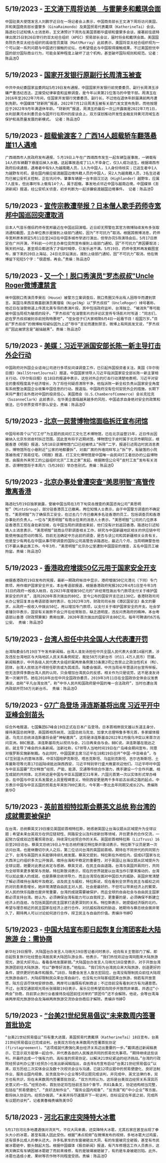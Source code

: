 
  ## 5/19/2023 - [王文涛下周将访美　与雷蒙多和戴琪会面](https://www.rfa.org/mandarin/Xinwen/10-05192023162824.html)
 ```中国驻美大使馆发言人刘鹏宇近日在一场记者会上表示，中国商务部长王文涛下周将访问美国，并和美国商务部长雷蒙多（GinaRaimondo）及美国贸易代表戴琪（KatherineTai）会谈。路透社引述知情人士消息称，王文涛预计下周先在美国首都华盛顿和雷蒙多会谈，接著前往底特律出席25日到26日举行的亚太经合组织（APEC）贸易部长会议，届时将会和戴琪会面。美国国务院负责亚太经合组织的高级官员莫瑞（MattMurray）此前表示，美国将亚太经合组织视为一个可以就一系列问题与中国进行接触的论坛，也希望借此与中国取得接触成果，不过美国担忧中国的部分国际商业行为，可能会某种程度上破坏了这个机构，甚至破坏国际规则和规范。记者：陈品洁```0
  ## 5/19/2023 - [国家开发银行原副行长周清玉被查](https://www.rfa.org/mandarin/Xinwen/9-05192023162306.html)
 ```中共中央纪委国家监委网站5月19日发布通报，中国国家开发银行前党委委员、副行长周清玉涉嫌严重违纪违法，正接受纪律审查和监察调查，是今年以来第21位落马的中管干部。周清玉在2016年至2022年7月间，任国家开发银行党委委员、副行长，不过他在退休年龄届满前两月遭到免职。中国媒体“财新网”报道，2022年7月12日周清玉被有关部门发文宣布免职，而他按理应于2022年9月年满退休年龄。“财新网”报道，周清玉的最后一次公开露面是2022年7月1日，水利部黄河水利委员会与国开行在郑州的座谈会上，双方谋划推动开发性金融支持黄河流域生态保护和高质量发展的新模式。 记者：陈品洁```0
  ## 5/19/2023 - [超载偷渡客？ 广西14人超载轿车翻落悬崖11人遇难](https://www.rfa.org/mandarin/Xinwen/8-05192023162151.html)
 ```广西靖西市人民政府发布通报，５月19日上午在广西靖西市发生一起车辆坠崖事故，一辆载有14人的车辆翻下悬崖后掉入水塘。这起事故造成了11人不幸身亡，仅3人成功逃生。根据靖西市政府后续通报，遇难者中有9人为越南籍人员，1人为中国人，1人身份待核实；已逃生者中1人为越野车司机，是在国内接应偷渡越国边境外籍人员的中国人，另2人为越南籍人员，3名生还者均已被公安机关控制，正在讯问中。肇事车辆是一台丰田汉兰达（Highlander）越野车，应属7人座车，但出事时车上载有14个人，属于超载。事发地点邻近中国与越南边境，中国媒体《澎湃新闻》报道，经公安机关侦查，初步判断为一起涉嫌偷渡越国边境事件。 记者：陈品洁```0
  ## 5/19/2023 - [宣传宗教遭举报？日本僧人歌手药师寺宽邦中国巡回突遭取消](https://www.rfa.org/mandarin/Xinwen/7-05192023144018.html)
 ```日本人气音乐僧侣药师寺宽邦最近在中国巡回演唱，近日却无预警在其官方微博陆续发布多张取消通知截图，主办单位表示是接到上级部门通知，因为“不可抗力”取消。根据其微博消息，药师寺宽邦原本排定5月11日至24日在中国多城市举进行演出，但举办完5场演场会后，5月17日原定在广州开演，不料前一小时主办单位突然宣布接到上级部门通知，因“不可抗力”原因要取消；隔天杭州站，甚至观众都进场了才临时喊停，引发乐迷不满。5月19日，药师寺宽邦再发截图宣布，接下来的20日上海站、24日北京站演出，接到上级部门通知，因“不可抗力”取消。他在微博留下短短5个字：“很遗憾，再会。”责编：陈品洁```0
  ## 5/19/2023 - [又一个！脱口秀演员"罗杰叔叔"Uncle Roger微博遭禁言](https://www.rfa.org/mandarin/Xinwen/6-05192023143018.html)
 ```继中国脱口秀演员李昊石（House）被警方立案调查后，脱口秀圈又传出有人因辱华而遭到禁言。英国马来西亚裔喜剧演员黄瑾瑜（NigelNg）以“罗杰叔叔”（UncleRoger）绰号著称，他近日在油管频道上传其北美专场的表演片段，其中包括政府监听、台湾独立、“被消失”等可能被中国当局视为敏感的段子。“罗杰叔叔”在油管影片的评论区宣传专场影片时写道：“同志们，赶在罗杰叔叔被封杀前抢购特惠吧”，“侄女侄子们大家相聚6月4日一起看节目！祖国万岁。”目前“罗杰叔叔”的微博帐号疑似因为上述“辱华”言论而遭到禁言。微博上有网民发文说，“罗杰叔叔”因此被禁言是“越描越黑”。责编：陈品洁```0
  ## 5/19/2023 - [美媒：习近平派国安部长陈一新主导打击外企行动](https://www.rfa.org/mandarin/Xinwen/5-05192023142053.html)
 ```中国政府对外国企业谘询公司进行多项反间谍调查工作，已引起外国投资者关注。美国《华尔街日报》（WallStreetJournal）报道，中国国家领导人习近平指派国家安全部长陈一新主掌相关行动。《华尔街日报》在18日的报道中表示，这些对外企的打击行动清楚地表明，习近平对安全的重视程度高于经济增长，为了将任何疑虑清除干净，他指派陈一新全权负责从国家安全角度有系统整治美国企业收集中国信息的行动。报道指，中国政府没有任何安抚外企的措施，长期下来将严重打击外商对中国的投资信心。美国商会（U.S.ChamberofCommerce）会长克拉克（SuzanneClark）此前表示，在华美企面临越来越多的风险，中国追求自身绝对安全的政策和做法，已令世界变得不那么安全。责编：陈品洁```0
  ## 5/19/2023 - [北京一民营博物馆面临拆迁宣布闭馆](https://www.rfa.org/mandarin/Xinwen/4-05192023141230.html)
 ```中国号称首个以“打工仔”为主题的民间打工文化艺术博物馆，已在北京运营15年，近日传出因被纳入北京东郊皮村拆迁范围，因此宣布将于近期闭馆。博物馆位于皮村属于北京市朝阳区，根据香港《明报》报道，5月18日该博物馆门口已经被喷上“拆除”二字，报道引述周边村民消息表示，博物馆所在小巷附近“公家的地都要拆”，对面厂房的外墙同样写上“拆”字，有破落的小院落被改成了简易住宅。《明报》报道，打工文化博物馆是中国唯一由民间打工者创办的公益博物馆，由服务外来劳工的公益组织北京“工友之家”发起。根据微信公众号“皮村工友”发布有关消息，该博物馆将于本周六（5月20日）举办告别式。责编：陈品洁```0
  ## 5/19/2023 - [北京办事处曾遭突查“美思明智”高管传撤离香港](https://www.rfa.org/mandarin/Xinwen/3-05192023122541.html)
 ```路透社5月19日独家披露，曾被中国当局在3月下旬突击搜查的美国咨询公司“美思明智”（MintzGroup），部分驻香港员工已撤离。两位知情人士表示，由于中国警方调查的不确定性，“美思明智”为了确保员工安全，在过去几个月已撤离多名驻香港的员工，包括调查员和香港办事处的负责人。一位与“美思明智”有商业往来的消息人士表示，“美思明智”公司的几位原本驻香港员工现在身处新加坡，在中国当局的调查结束前，他们没有计划返回香港。路透社引述知情人士消息表示，“美思明智”就商业尽职调查相关工作，研究与中国新疆地区相关的供应链中可能使用强迫劳动的情况。目前无法确定中方此前的调查，是否与该公司和其新疆相关业务有关，但是至少有两名在中国从事尽职调查的国际公司高管告诉路透社，最近几个月，当局明确警告他们不要从事此类工作。今年3月，“美思明智”北京办公室遭到中国国安的搜查，五名中国员工被拘留。责编：陈品洁```0
  ## 5/19/2023 - [香港政府增拨50亿元用于国家安全开支](https://www.rfa.org/mandarin/Xinwen/2-05192023122024.html)
 ```根据香港政府19日发布的宪报，最新一期政府帐目中显示，港府增拨50亿元港元（下同）专门款项，用作维护国家安全开支。本台粤语部报道，根据香港政府宪报2022年4月1日至今年3月31日的政府一般收入帐目，在2023年度增拨50亿元的“非经常性拨出专门款项支付关于维护国家安全的开支”，连同2020年首次拨出的80亿，至今公布的国安开支已达130亿。香港财政司司长办公室回复本台粤语部查询时表示，在2023年3月，财政司司长按《港区国安法》条文的要求，从政府一般收入中拨出50亿，用以增加专门款项，以支付关于维护国家安全的开支。社会学者锺剑华表示，国安有关拨款不会公开在经常账目，缺乏透明度，违反问责政府的精神。本台粤语部以香港《财政预算案》费用估算，2020年首次拨出的国安开支80亿元，每年可聘请约6万名公安。 责编：陈品洁```0
  ## 5/19/2023 - [台湾人担任中共全国人大代表遭开罚](https://www.rfa.org/mandarin/Xinwen/1-05192023121614.html)
 ```台湾陆委会5月19日下午发布新闻稿，台湾人凌友诗担任中共全国人民代表大会第14届代表，涉及违反台湾地区与大陆地区人民关系条例规定，裁处50万元新台币（约11.4万人民币）罚锾。新闻稿表示，中共各级人民代表大会组织属两岸条例第33条第2项公告禁止之政治性机关（构）、团体，台湾人民依法不得担任职务或为其成员。陆委会强调，中共当局长年营造对台宣传样板，但无法获得多数台湾人民的认同，只会增加台湾民众的反感，相关作为只是徒劳。这不是凌友诗第一次被开罚。她在2018年出任中共全国政协委员，2019年3月11日在全国政协全体会议发表演说，自称“平凡台湾女孩”，称“中华人民共和国政府是中国的唯一合法政府”，当时也遭台湾内政部开罚50万元新台币。 责编：陈品洁```0
  ## 5/19/2023 - [G7广岛登场 泽连斯基将出席 习近平开中亚峰会别苗头](https://www.rfa.org/mandarin/Xinwen/cmh2-05192023044417.html)
 ```综合外电报道，七国集团G7峰会19日正式在日本广岛登场，日本首相岸田文雄以东道主身分，接待美国总统拜登、英国首相苏纳克、法国总统马克龙、加拿大总理特鲁多等元首，多家媒体报道，乌克兰总统泽连斯基将会是“神秘嘉宾”。这将是泽连斯基自2022年2月俄乌冲突以来首次访问亚洲。BBC报道，泽连斯基将先以视讯与会，21日再亲自与会。BBC说，泽连斯基在抵达之前，就主导了峰会的头条新闻。法新社称，G7领导人当地时间19日在广岛峰会期间宣布，同意对俄罗斯实施新制裁。与此同时，中国国家主席习近平在18和19日召开“中国-中亚峰会”，与G7互别苗头的意味浓厚。中亚5国哈萨克斯坦、塔吉克斯坦、乌兹别克斯坦、吉尔吉斯斯坦、土库曼斯坦等元首17日起陆续抵达陕西西安，习近平特别举行盛大晚宴欢迎他们。习近平呼吁中国与中亚五国要“充分释放”经贸、产能、能源、交通等传统合作潜力，携手建设一个合作共赢、相互成就的共同体。北京称这是中国与中亚五国建交31年来，六国元首第一次以实体形式举办峰会，在中国与中亚关系发展史上具里程碑意义，特别西安更是两千多年前古丝绸之路的起点。中方表示中国与中亚五国的贸易去年来到700亿美元，今年第一季比去年同期又成长22%。责编陈美华```0
  ## 5/19/2023 - [英前首相特拉斯会蔡英文总统 称台湾的成就需要被保护](https://www.rfa.org/mandarin/Xinwen/st2-05192023032457.html)
 ```在台湾，总统蔡英文19日接见英国前首相特拉斯，她感谢英国让台海议题从区域提升为全球议题；希望未来台英双方在供应链韧性、网路安全以及科技新创等领域，开创更多的合作交流，一起努力促成双边签署贸易协定，持续深化经贸合作的关系。英国前首相特拉斯（LizTruss）16日至20日访台。蔡英文总统19日上午在总统府接见特拉斯并致词表示，特拉斯下议员是第一次访问台湾，也是继撒切尔夫人之后，第二位访问台湾的英国前首相，期待在不同世代的共同努力之下，台湾与英国的关系能够持续扎根发展。蔡英文提到，特拉斯在外相任内，促成G7国家与北大西洋公约组织多次公开强调，维持台海和平稳定的重要性，对于英国让台海议题从区域提升为全球议题，她要对此表达肯定与感谢。蔡英文说，在民主自由道路，台湾与英国并肩同行，共同为全球带来更多繁荣与贡献。特拉斯致词表示，现在的世界就是以台湾当作引擎来推动的，台湾可以如此傲人的成就，也是靠蔡总统领导力，而且台湾现在面对中国巨大的威胁，英国非常清楚了解必须维持台海和平及稳定。谈及民主与威权，特拉斯说，现在看到全世界在民主与威权之间的对抗愈来愈增长，她非常清楚自由民主对人民、社会是最好的，不但可以带来经济上的繁荣，对人民的快乐指数也是非常重要，台湾的成就需要被保护，而且全球的自由社会与自由民主国家都必须支持台湾。她认为，必须确保台湾有能力可以自我捍卫，更重要的是，必须确保不断建立经济上的连结，与包括英国的民主国家打造更深刻的关系。特拉斯表示，她提倡经济版的北约，希望与理念相近的民主国家在经济上进行合作，对抗威权政权的胁迫，她期待与蔡总统会面非常久了，期待两人可以讨论如何进行合作，捍卫民主与自由的价值。责编许书婷```0
  ## 5/19/2023 - [中国大陆宣布即日起恢复台湾团客赴大陆旅游 台：需协商](https://www.rfa.org/mandarin/Xinwen/st1-05182023234202.html)
 ```新华社19日报导，大陆国台办发言人马晓光19日答记者问时表示，经向有关主管部门了解，即日起恢复旅行社经营台湾居民来大陆团队游业务。他表示，“我们热忱欢迎台湾同胞来大陆旅游观光，游览大好河山，看看各地发展新貌。”大陆国台办发言人马晓光18日曾表示，对于开放台湾旅游团前往大陆旅游，可以“静等好消息。”他指出，“我们将为台湾民众来大陆旅游，创造更好的条件，提供更好的条件和服务。”18日，陆委会发言人詹志宏回应，台湾没有限制民众前往大陆观光旅游自由行，大陆却限制民众来台湾自由行，也没有允许陆客组团来台旅游，倘若有开放意愿，陆方应该尽快地安排协商，两岸可以循既有机制商谈；不过目前没有看到对方有沟通意愿。不过，台湾交通部观光局长张锡聪19日表示，虽乐见但希望双向同步开放而非单面，并透过“小两会”协商，目前禁止旅行业者接待及组团前往对岸的“禁团令”还不会解除。他说，会等台湾海峡两岸观光旅游协会及海峡两岸旅游交流协会协商后才解除。责编许书婷```0
  ## 5/19/2023 - [“台美21世纪贸易倡议”未来数周内签署首批协定](https://www.rfa.org/mandarin/Xinwen/hcmwu-05182023225229.html)
 ```“台美21世纪贸易倡议”将有重大进展，美国贸易代表戴琪（KatherineTai）18日宣布，台美21世纪贸易倡议已完成谈判，台美双方将在未来数周内签署首批协定(firstagreement)。“这项成就代表强化美台经济关系迈出重要的一步。”戴琪透过新闻稿表示，它显示双方能够一起合作，并代表各自的人民推进共同的贸易优先事项。“期待继续这些谈判，并最终达成一个强有力的、高标准的贸易协定，以解决21世纪紧迫的经济挑战。”台湾的行政院经贸谈判办公室(经贸办)也发出新闻稿指出，自去年6月宣布启动“台美21世纪贸易倡议”以来，双方历经二次实体会议及数十次视讯会议与沟通，已就12项议题中的贸易便捷化、良好法制作业、服务业国内规章、反贪腐及中小企业等5项议题完成谈判，并完成中、英文法律约本，双方也有共识，将在未来数周内签署首批协定。“双方共同认为，这将是台美双边经贸关系深具历史意义的一刻。”经贸办称，首批协定将包括前言及8个章节，共81条条文，协定结构相当完整，包括在“贸易便捷化”、“良好法制作业”、“服务业国内规章”、“反贪腐”和“中小企业”等方面，都将纳入协定内。经贸办强调，“未来并将尽速展开下一轮谈判，目标设定在年底之前，完成所有议题的谈判”。记者黄春梅责编陈美华```0
  ## 5/18/2023 - [河北石家庄突降特大冰雹](https://www.rfa.org/mandarin/Xinwen/10-05182023172013.html)
 ```5月17日河北多地遭遇强对流天气，不仅大风来袭，还突降特大冰雹，尤其石家庄甚至出现了拳头大小的冰雹，甚至有路人因此受伤。根据“沸点视频”在微博发布的视频，多地冰雹大过鸡蛋，还有很多比成人的拳头还大。许多私家车的车窗被砸出大洞，有的车窗被完全砸毁，甚至有市民被冰雹砸中，额头鼓起大包。根据中国媒体《极目新闻》报道，有汽车修理店工作人员表示，这两天确实有车辆因被冰雹砸了而前来维修，有的是玻璃被砸破了，有的是车身被砸凹陷。此外，冰雹也造成小麦、果树等农作物不同程度受损。责编：陈品洁```0